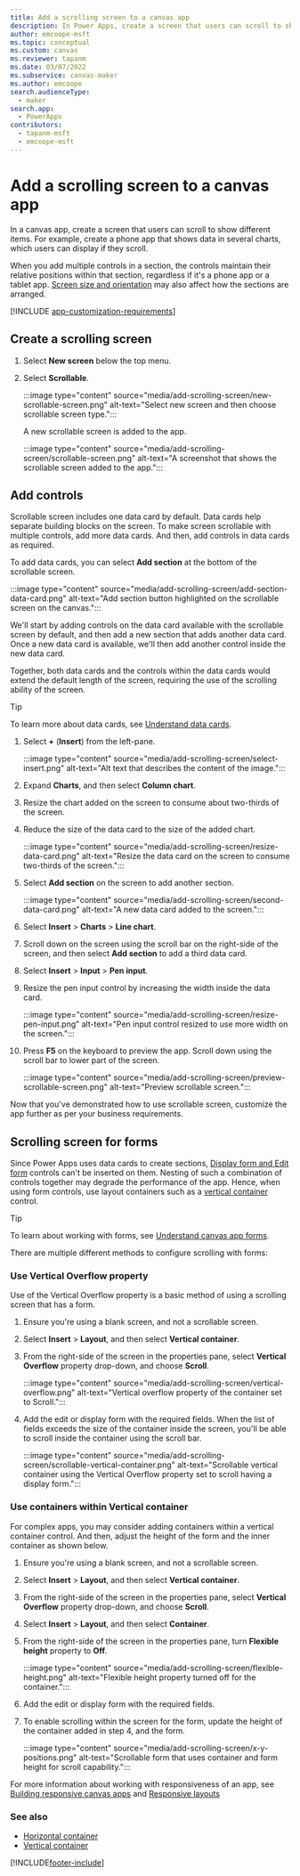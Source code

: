 ```yaml
---
title: Add a scrolling screen to a canvas app
description: In Power Apps, create a screen that users can scroll to show more types of content than the screen can show at a time in a canvas app.
author: emcoope-msft
ms.topic: conceptual
ms.custom: canvas
ms.reviewer: tapanm
ms.date: 03/07/2022
ms.subservice: canvas-maker
ms.author: emcoope
search.audienceType: 
  - maker
search.app: 
  - PowerApps
contributors:
  - tapanm-msft
  - emcoope-msft
---
```


# Add a scrolling screen to a canvas app

In a canvas app, create a screen that users can scroll to show different items. For example, create a phone app that shows data in several charts, which users can display if they scroll.

When you add multiple controls in a section, the controls maintain their relative positions within that section, regardless if it's a phone app or a tablet app. [Screen size and orientation](set-aspect-ratio-portrait-landscape.md) may also affect how the sections are arranged.  

[!INCLUDE [app-customization-requirements](../../includes/app-customization-requirements.md)]

## Create a scrolling screen

1. Select **New screen** below the top menu.

1. Select **Scrollable**.

    :::image type="content" source="media/add-scrolling-screen/new-scrollable-screen.png" alt-text="Select new screen and then choose scrollable screen type.":::

    A new scrollable screen is added to the app.

    :::image type="content" source="media/add-scrolling-screen/scrollable-screen.png" alt-text="A screenshot that shows the scrollable screen added to the app.":::

## Add controls

Scrollable screen includes one data card by default. Data cards help separate building blocks on the screen. To make screen scrollable with multiple controls, add more data cards. And then, add controls in data cards as required.

To add data cards, you can select **Add section** at the bottom of the scrollable screen.

:::image type="content" source="media/add-scrolling-screen/add-section-data-card.png" alt-text="Add section button highlighted on the scrollable screen on the canvas.":::

We'll start by adding controls on the data card available with the scrollable screen by default, and then add a new section that adds another data card. Once a new data card is available, we'll then add another control inside the new data card.

Together, both data cards and the controls within the data cards would extend the default length of the screen, requiring the use of the scrolling ability of the screen.

> [!TIP]
> To learn more about data cards, see [Understand data cards](working-with-cards.md).

1. Select **+** (**Insert**) from the left-pane.

    :::image type="content" source="media/add-scrolling-screen/select-insert.png" alt-text="Alt text that describes the content of the image.":::

1. Expand **Charts**, and then select **Column chart**.

1. Resize the chart added on the screen to consume about two-thirds of the screen.

1. Reduce the size of the data card to the size of the added chart.

    :::image type="content" source="media/add-scrolling-screen/resize-data-card.png" alt-text="Resize the data card on the screen to consume two-thirds of the screen.":::

1. Select **Add section** on the screen to add another section.

    :::image type="content" source="media/add-scrolling-screen/second-data-card.png" alt-text="A new data card added to the screen.":::

1. Select **Insert** > **Charts** > **Line chart**.

1. Scroll down on the screen using the scroll bar on the right-side of the screen, and then select **Add section** to add a third data card.

1. Select **Insert** > **Input** > **Pen input**.

1. Resize the pen input control by increasing the width inside the data card.

    :::image type="content" source="media/add-scrolling-screen/resize-pen-input.png" alt-text="Pen input control resized to use more width on the screen.":::

1. Press **F5** on the keyboard to preview the app. Scroll down using the scroll bar to lower part of the screen.

    :::image type="content" source="media/add-scrolling-screen/preview-scrollable-screen.png" alt-text="Preview scrollable screen.":::

Now that you've demonstrated how to use scrollable screen, customize the app further as per your business requirements.

## Scrolling screen for forms

Since Power Apps uses data cards to create sections, [Display form and Edit form](controls/control-form-detail.md) controls can't be inserted on them. Nesting of such a combination of controls together may degrade the performance of the app. Hence, when using form controls, use layout containers such as a [vertical container](controls/control-vertical-container.md) control.

> [!TIP]
> To learn about working with forms, see [Understand canvas app forms](working-with-forms.md).

There are multiple different methods to configure scrolling with forms:

### Use Vertical Overflow property

Use of the Vertical Overflow property is a basic method of using a scrolling screen that has a form.

1. Ensure you're using a blank screen, and not a scrollable screen.

1. Select **Insert** > **Layout**, and then select **Vertical container**.

1. From the right-side of the screen in the properties pane, select **Vertical Overflow** property drop-down, and choose **Scroll**.

    :::image type="content" source="media/add-scrolling-screen/vertical-overflow.png" alt-text="Vertical overflow property of the container set to Scroll.":::

1. Add the edit or display form with the required fields. When the list of fields exceeds the size of the container inside the screen, you'll be able to scroll inside the container using the scroll bar.

    :::image type="content" source="media/add-scrolling-screen/scrollable-vertical-container.png" alt-text="Scrollable vertical container using the Vertical Overflow property set to scroll having a display form.":::

### Use containers within Vertical container

For complex apps, you may consider adding containers within a vertical container control. And then, adjust the height of the form and the inner container as shown below.

1. Ensure you're using a blank screen, and not a scrollable screen.

1. Select **Insert** > **Layout**, and then select **Vertical container**.

1. From the right-side of the screen in the properties pane, select **Vertical Overflow** property drop-down, and choose **Scroll**.

1. Select **Insert** > **Layout**, and then select **Container**.

1. From the right-side of the screen in the properties pane, turn **Flexible height** property to **Off**.

    :::image type="content" source="media/add-scrolling-screen/flexible-height.png" alt-text="Flexible height property turned off for the container.":::

1. Add the edit or display form with the required fields.

1. To enable scrolling within the screen for the form, update the height of the container added in step 4, and the form.

    :::image type="content" source="media/add-scrolling-screen/x-y-positions.png" alt-text="Scrollable form that uses container and form height for scroll capability.":::

For more information about working with responsiveness of an app, see [Building responsive canvas apps](build-responsive-apps.md) and [Responsive layouts](create-responsive-layout.md)

### See also

- [Horizontal container](controls/control-horizontal-container.md)
- [Vertical container](controls/control-vertical-container.md)

[!INCLUDE[footer-include](../../includes/footer-banner.md)]